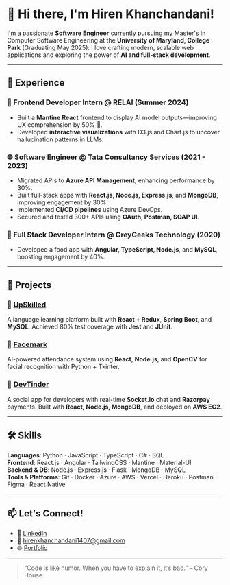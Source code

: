 # 👋 Hi there, I'm Hiren Khanchandani!



I'm a passionate **Software Engineer** currently pursuing my Master's in Computer Software Engineering at the **University of Maryland, College Park** (Graduating May 2025). I love crafting modern, scalable web applications and exploring the power of **AI and full-stack development**.

---

## 💼 Experience

### 🧠 Frontend Developer Intern @ RELAI (Summer 2024)
- Built a **Mantine React** frontend to display AI model outputs—improving UX comprehension by 50% 🚀.
- Developed **interactive visualizations** with D3.js and Chart.js to uncover hallucination patterns in LLMs.

### 🌐 Software Engineer @ Tata Consultancy Services (2021 - 2023)
- Migrated APIs to **Azure API Management**, enhancing performance by 30%.
- Built full-stack apps with **React.js, Node.js, Express.js**, and **MongoDB**, improving engagement by 30%.
- Implemented **CI/CD pipelines** using Azure DevOps.
- Secured and tested 300+ APIs using **OAuth, Postman, SOAP UI**.

### 🍴 Full Stack Developer Intern @ GreyGeeks Technology (2020)
- Developed a food app with **Angular, TypeScript, Node.js**, and **MySQL**, boosting engagement by 40%.

---

## 🚀 Projects

### 🔸 [UpSkilled](#)
A language learning platform built with **React + Redux**, **Spring Boot**, and **MySQL**. Achieved 80% test coverage with **Jest** and **JUnit**.

### 🔸 [Facemark](#)
AI-powered attendance system using **React**, **Node.js**, and **OpenCV** for facial recognition with Python + Tkinter.

### 🔸 [DevTinder](#)
A social app for developers with real-time **Socket.io** chat and **Razorpay** payments. Built with **React, Node.js, MongoDB**, and deployed on **AWS EC2**.

---

## 🛠️ Skills

**Languages**: Python · JavaScript · TypeScript · C# · SQL  
**Frontend**: React.js · Angular · TailwindCSS · Mantine · Material-UI  
**Backend & DB**: Node.js · Express.js · Flask · MongoDB · MySQL  
**Tools & Platforms**: Git · Docker · Azure · AWS · Vercel · Heroku · Postman · Figma · React Native

---

## 📫 Let's Connect!

- 🔗 [LinkedIn](https://www.linkedin.com/in/hiren-khanchandani/)
- 📧 hirenkhanchandani1407@gmail.com
- 🌐 [Portfolio](https://hiren1407.github.io/portfolio/)
---

> “Code is like humor. When you have to explain it, it’s bad.” – Cory House
